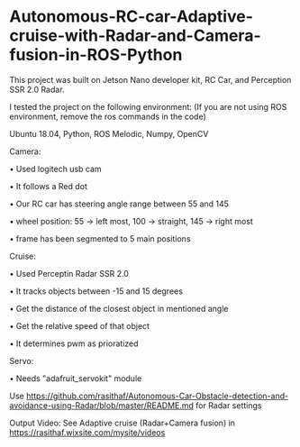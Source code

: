 # Autonomous-RC-car-Adaptive-cruise-with-Radar-and-Camera-fusion-in-ROS-Python

This project was built on Jetson Nano developer kit, RC Car, and Perception SSR 2.0 Radar.

I tested the project on the following environment: (If you are not using ROS environment, remove the ros commands in the code) 

Ubuntu 18.04,
Python,
ROS Melodic,
Numpy,
OpenCV

Camera:

• Used logitech usb cam

• It follows a Red dot

• Our RC car has steering angle range between 55 and 145

• wheel position: 55 -> left most, 100 -> straight, 145 -> right most

• frame has been segmented to 5 main positions

Cruise:

• Used Perceptin Radar SSR 2.0 

• It tracks objects between -15 and 15 degrees

• Get the distance of the closest object in mentioned angle

• Get the relative speed of that object

• It determines pwm as prioratized

Servo:

• Needs "adafruit_servokit" module

Use https://github.com/rasithaf/Autonomous-Car-Obstacle-detection-and-avoidance-using-Radar/blob/master/README.md for Radar settings

Output Video: See Adaptive cruise (Radar+Camera fusion) in https://rasithaf.wixsite.com/mysite/videos

